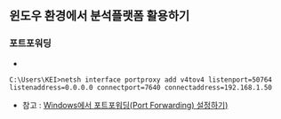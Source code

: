 ## 윈도우 환경에서 분석플랫폼 활용하기
### 포트포워딩
-
~~~
C:\Users\KEI>netsh interface portproxy add v4tov4 listenport=50764 listenaddress=0.0.0.0 connectport=7640 connectaddress=192.168.1.50
~~~
- 참고 : [Windows에서 포트포워딩(Port Forwarding) 설정하기)](https://www.tuwlab.com/ece/29011)
